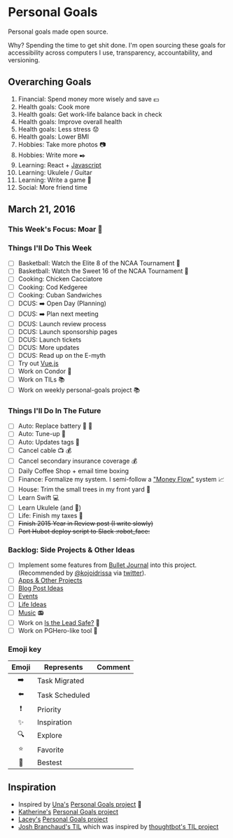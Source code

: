 # Personal Goals

Personal goals made open source.

Why? Spending the time to get shit done. I'm open sourcing these goals for accessibility across computers I use, transparency, accountability, and versioning.

## Overarching Goals

1. Financial: Spend money more wisely and save :dollar:
1. Health goals: Cook more
1. Health goals: Get work-life balance back in check
1. Health goals: Improve overall health
1. Health goals: Less stress :worried:
1. Health goals: Lower BMI
1. Hobbies: Take more photos :camera:
1. Hobbies: Write more :black_nib:
1. Learning: React + [Javascript](https://github.com/getify/You-Dont-Know-JS)
1. Learning: Ukulele / Guitar
1. Learning: Write a game :space_invader:
1. Social: More friend time

## March 21, 2016

### This Week's Focus: Moar :basketball:

### Things I'll Do This Week

- [ ] Basketball: Watch the Elite 8 of the NCAA Tournament :basketball:
- [ ] Basketball: Watch the Sweet 16 of the NCAA Tournament :basketball:
- [ ] Cooking: Chicken Cacciatore
- [ ] Cooking: Cod Kedgeree 
- [ ] Cooking: Cuban Sandwiches
- [ ] DCUS: :arrow_right: Open Day (Planning)
- [ ] DCUS: :arrow_right: Plan next meeting
- [ ] DCUS: Launch review process
- [ ] DCUS: Launch sponsorship pages
- [ ] DCUS: Launch tickets
- [ ] DCUS: More updates
- [ ] DCUS: Read up on the E-myth
- [ ] Try out [Vue.js](https://vuejs.org/)
- [ ] Work on Condor :email:
- [ ] Work on TILs :books:
- [ ] Work on weekly personal-goals project :books:

### Things I'll Do In The Future

- [ ] Auto: Replace battery :car: :battery:
- [ ] Auto: Tune-up :battery:
- [ ] Auto: Updates tags :ticket:
- [ ] Cancel cable :tv: :moneybag:
- [ ] Cancel secondary insurance coverage :moneybag:
- [ ] Daily Coffee Shop + email time boxing
- [ ] Finance: Formalize my system. I semi-follow a ["Money Flow"](http://www.nerdwallet.com/blog/advisorvoices/a-smart-system-to-track-your-money-flow/) system :chart_with_upwards_trend:
- [ ] House: Trim the small trees in my front yard :house_with_garden:
- [ ] Learn Swift :computer:
- [ ] Learn Ukulele (and :guitar:)
- [ ] Life: Finish my taxes :money_with_wings:
- [ ] ~~Finish 2015 Year in Review post (I write slowly)~~
- [ ] ~~Port Hubot deploy script to Slack :robot_face:~~

### Backlog: Side Projects & Other Ideas

- [ ] Implement some features from [Bullet Journal](http://bulletjournal.com/get-started/) into this project. (Recommended by [@kojoidrissa](https://github.com/kojoidrissa) via [twitter](https://twitter.com/webology/status/701118226801889280)).
- [ ] [Apps & Other Projects](ideas/app-ideas.md)
- [ ] [Blog Post Ideas](ideas/blog-ideas.md)
- [ ] [Events](content-list/events.md)
- [ ] [Life Ideas](ideas/life-ideas.md)
- [ ] [Music](content-list/music/README.md) :radio:
- [ ] Work on [Is the Lead Safe?](http://www.istheleadsafe.com/) :basketball:
- [ ] Work on PGHero-like tool :hammer:

### Emoji key

Emoji | Represents | Comment
:---: | --- | ---
:arrow_right: | Task Migrated |
:arrow_left: | Task Scheduled |
:exclamation: | Priority |
:sparkles: | Inspiration |
:mag: | Explore |
:star: | Favorite |
:star2: | Bestest |

## Inspiration

- Inspired by [Una's](https://github.com/una) [Personal Goals project](https://github.com/una/personal-goals) :muscle:
- [Katherine's](https://github.com/KatherineMichel) [Personal Goals project](https://github.com/KatherineMichel/personal-goals)
- [Lacey's](https://github.com/williln) [Personal Goals project](https://github.com/williln/personal-goals)
- [Josh Branchaud's TIL](https://github.com/jbranchaud/til) which was inspired by [thoughtbot's TIL project](https://github.com/thoughtbot/til)
